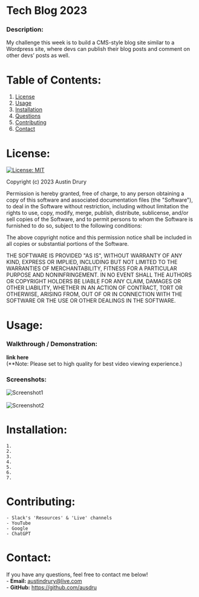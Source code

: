 # Tech Blog 2023
### Description:
My challenge this week is to build a CMS-style blog site similar to a Wordpress site, where devs can publish their blog posts and comment on other devs’ posts as well.

# Table of Contents:
1. [License](#License)
2. [Usage](#usage)
3. [Installation](#installation)
4. [Questions](#questions)
5. [Contributing](#contributing)
6. [Contact](#contact)

# License:
[![License: MIT](https://img.shields.io/badge/License-MIT-green.svg)](https://opensource.org/licenses/MIT)

Copyright (c) 2023 Austin Drury

Permission is hereby granted, free of charge, to any person obtaining a copy of this software and associated documentation files (the "Software"), to deal in the Software without restriction, including without limitation the rights to use, copy, modify, merge, publish, distribute, sublicense, and/or sell copies of the Software, and to permit persons to whom the Software is furnished to do so, subject to the following conditions:

The above copyright notice and this permission notice shall be included in all copies or substantial portions of the Software.

THE SOFTWARE IS PROVIDED "AS IS", WITHOUT WARRANTY OF ANY KIND, EXPRESS OR IMPLIED, INCLUDING BUT NOT LIMITED TO THE WARRANTIES OF MERCHANTABILITY, FITNESS FOR A PARTICULAR PURPOSE AND NONINFRINGEMENT. IN NO EVENT SHALL THE AUTHORS OR COPYRIGHT HOLDERS BE LIABLE FOR ANY CLAIM, DAMAGES OR OTHER LIABILITY, WHETHER IN AN ACTION OF CONTRACT, TORT OR OTHERWISE, ARISING FROM, OUT OF OR IN CONNECTION WITH THE SOFTWARE OR THE USE OR OTHER DEALINGS IN THE SOFTWARE.

# Usage:
### Walkthrough / Demonstration:
 <b>link here</b>
<br>
(**Note: Please set to high quality for best video viewing experience.)

### Screenshots: <br>
![Screenshot1](./assets/imgs/ss1.PNG) <br><br>
![Screenshot2](./assets/imgs/ss2.PNG)

# Installation:
    1. 
    2. 
    3. 
    4. 
    5. 
    6. 
    7. 

# Contributing:
    - Slack's 'Resources' & 'Live' channels
    - YouTube
    - Google
    - ChatGPT

# Contact:
If you have any questions, feel free to contact me below! <br>
    - <b>Email:</b> austindrury@live.com <br>
    - <b>GitHub:</b> https://github.com/ausdru